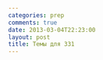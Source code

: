```yaml
---
categories: prep
comments: true
date: 2013-03-04T22:23:00
layout: post
title: Темы для 331
---
```


